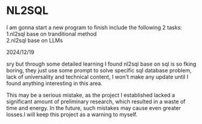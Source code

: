 # NL2SQL

I am gonna start a new program to finish include the following 2 tasks:  
1.nl2sql base on tranditional method  
2.nl2sql base on LLMs  
  
2024/12/19
  
sry but through some detailed learning I found nl2sql base on sql is so fking boring, they just use some prompt to solve specific sql database problem, lack of universality and technical content, I won't make any update until I found anything interesting in this area.

This may be a serious mistake, as the project I established lacked a significant amount of preliminary research, which resulted in a waste of time and energy. In the future, such mistakes may cause even greater losses.I will keep this project as a warning to myself.  
